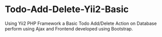 # Todo-Add-Delete-Yii2-Basic
Using Yii2 PHP Framework a Basic Todo Add/Delete Action on Database perform using Ajax and Frontend developed using Bootstrap.
